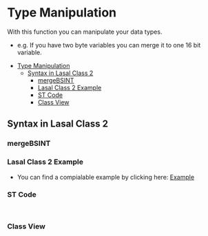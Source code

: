 # Type Manipulation
With this function you can manipulate your data types. 
* e.g. If you have two byte variables you can merge it to one 16 bit variable.

- [Type Manipulation](#type-manipulation)
  - [Syntax in Lasal Class 2](#syntax-in-lasal-class-2)
    - [mergeBSINT](#mergebsint)
    - [Lasal Class 2 Example](#lasal-class-2-example)
    - [ST Code](#st-code)
    - [Class View](#class-view)

## Syntax in Lasal Class 2

### mergeBSINT


### Lasal Class 2 Example
* You can find a compialable example by clicking here: [Example](https://github.com/Jumag-Dampferzeuger-GmbH/SIGMATEK-Jumag-Utils-Examples/tree/main/typeManipulation)

### ST Code

```


```


### Class View

